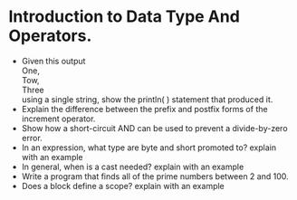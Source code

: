 # Introduction to Data Type And Operators.

  + Given this output  
        One,  
        Tow,  
        Three  
using a single string, show the println( ) statement that produced it.
+   Explain the difference between the prefix and postfix forms of the increment operator.
+   Show how a short-circuit AND can be used to prevent a divide-by-zero error.
+   In an expression, what type are byte and short promoted to? explain with an example
+   In general, when is a cast needed? explain with an example
+   Write a program that finds all of the prime numbers between 2 and 100.
+   Does a block define a scope? explain with an example
